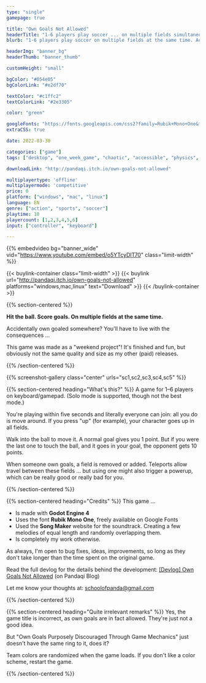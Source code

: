 ```yaml
---
type: "single"
gamepage: true

title: "Own Goals Not Allowed"
headerTitle: "1-6 players play soccer ... on multiple fields simultaneously"
blurb: "1-6 players play soccer on multiple fields at the same time. Accidentally scoring an own goal somewhere is BAD."

headerImg: "banner_bg"
headerThumb: "banner_thumb"

customHeight: "small"

bgColor: "#054e05"
bgColorLink: "#e2df70"

textColor: "#c1ffc2"
textColorLink: "#2e3305"

color: "green"

googleFonts: "https://fonts.googleapis.com/css2?family=Rubik+Mono+One&family=Rubik:ital,wght@0,400;0,900;1,400&display=swap"
extraCSS: true

date: 2022-03-30

categories: ["game"]
tags: ["desktop", "one_week_game", "chaotic", "accessible", "physics", "soccer", "party_game"]

downloadLink: "http://pandaqi.itch.io/own-goals-not-allowed"

multiplayertype: 'offline'
multiplayermode: 'competitive'
price: 0
platform: ["windows", "mac", "linux"]
language: EN
genre: ["action", "sports", "soccer"]
playtime: 10
playercount: [1,2,3,4,5,6]
input: ["controller", "keyboard"]

---
```


{{% embedvideo bg="banner_wide" vid="https://www.youtube.com/embed/o5YTcyDlT70" class="limit-width" %}}

{{< buylink-container class="limit-width" >}}
{{< buylink url="http://pandaqi.itch.io/own-goals-not-allowed" platforms="windows,mac,linux"  text="Download" >}} 
{{< /buylink-container >}}

{{% section-centered %}}

**Hit the ball. Score goals. On multiple fields at the same time.**

Accidentally own goaled somewhere? You'll have to live with the consequences ...

This game was made as a "weekend project"! It's finished and fun, but obviously not the same quality and size as my other (paid) releases.

{{% /section-centered %}}

{{% screenshot-gallery class="center" urls="sc1,sc2,sc3,sc4,sc5" %}}

{{% section-centered heading="What's this?" %}}
A game for 1&ndash;6 players on keyboard/gamepad. (Solo mode is supported, though not the best mode.)

You're playing within five seconds and literally everyone can join: all you do is move around. If you press "up" (for example), your character goes up in all fields.

Walk into the ball to move it. A normal goal gives you 1 point. But if you were the last one to touch the ball, and it goes in your goal, the opponent gets 10 points.

When someone own goals, a field is removed or added. Teleports allow travel between these fields ... but using one might also trigger a powerup, which can be really good or really bad for you.

{{% /section-centered %}}

{{% section-centered heading="Credits" %}}
This game ...
* Is made with **Godot Engine 4**
* Uses the font **Rubik Mono One**, freely available on Google Fonts
* Used the **Song Maker** website for the soundtrack. Creating a few melodies of equal length and randomly overlapping them.
* Is completely my work otherwise.

As always, I'm open to bug fixes, ideas, improvements, so long as they don't take longer than the time spent on the original game.

Read the full devlog for the details behind the development: [[Devlog] Own Goals Not Allowed](/blog/videogames/one-week-games/devlog-own-goals-not-allowed) (on Pandaqi Blog)

Let me know your thoughts at: [schoolofpanda@gmail.com](mailto:schoolofpanda@gmail.com)

{{% /section-centered %}}

{{% section-centered heading="Quite irrelevant remarks" %}}
Yes, the game title is incorrect, as own goals are in fact allowed. They're just not a good idea.

But "Own Goals Purposely Discouraged Through Game Mechanics" just doesn't have the same ring to it, does it?

Team colors are randomized when the game loads. If you don't like a color scheme, restart the game.

{{% /section-centered %}}